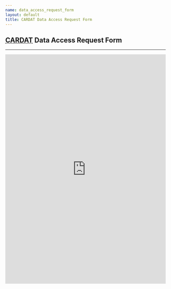 ```yaml
---
name: data_access_request_form
layout: default
title: CARDAT Data Access Request Form
---
```



<h2><abbr title="Centre for Air pollution, energy and health Research Data Analysis Technology">CARDAT</abbr> Data Access Request Form</h2>
<hr class="car-red" />

<p><iframe width="1280px" height="720px" src="https://forms.office.com/Pages/ResponsePage.aspx?id=fuOzgnGBXUixCzja5-0UqEXUDBAz6gFGpyfGhdwIFVBURDdEUkZHRlRDUThCUlFOV0M0TlJaOUZVSC4u&embed=true" frameborder="0" marginwidth="0" marginheight="0" style="border: none; max-width:100%; max-height:100vh" allowfullscreen webkitallowfullscreen mozallowfullscreen msallowfullscreen> </iframe></p>

